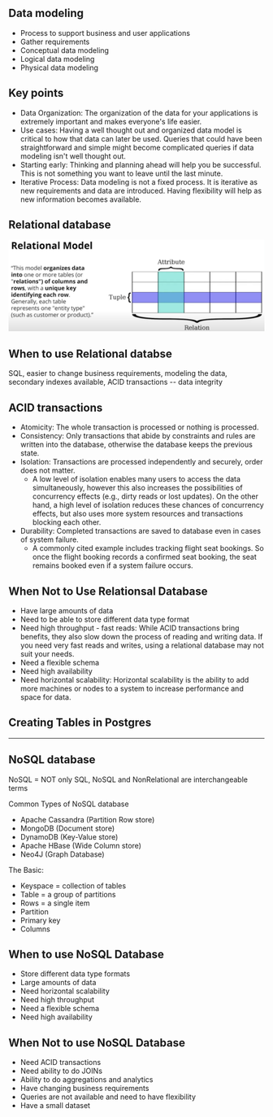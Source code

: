 ## Data modeling
- Process to support business and user applications
- Gather requirements
- Conceptual data modeling
- Logical data modeling
- Physical data modeling

## Key points 
- Data Organization: The organization of the data for your applications is extremely important and makes everyone's life easier.
- Use cases: Having a well thought out and organized data model is critical to how that data can later be used. Queries that could have been straightforward and simple might become complicated queries if data modeling isn't well thought out.
- Starting early: Thinking and planning ahead will help you be successful. This is not something you want to leave until the last minute.
- Iterative Process: Data modeling is not a fixed process. It is iterative as new requirements and data are introduced. Having flexibility will help as new information becomes available.

## Relational database
![image](/imgs/relational_database.png)

## When to use Relational databse
SQL, easier to change business requirements, modeling the data, secondary indexes available, ACID transactions -- data integrity

## ACID transactions
- Atomicity: The whole transaction is processed or nothing is processed. 
- Consistency: Only transactions that abide by constraints and rules are written into the database, otherwise the database keeps the previous state. 
- Isolation: Transactions are processed independently and securely, order does not matter.
  - A low level of isolation enables many users to access the data simultaneously, however this also increases the possibilities of concurrency effects (e.g., dirty reads or lost updates). On the other hand, a high level of isolation reduces these chances of concurrency effects, but also uses more system resources and transactions blocking each other. 
- Durability: Completed transactions are saved to database even in cases of system failure. 
  - A commonly cited example includes tracking flight seat bookings. So once the flight booking records a confirmed seat booking, the seat remains booked even if a system failure occurs. 

## When Not to Use Relationsal Database
- Have large amounts of data
- Need to be able to store different data type format
- Need high throughput - fast reads: While ACID transactions bring benefits, they also slow down the process of reading and writing data. If you need very fast reads and writes, using a relational database may not suit your needs.
- Need a flexible schema
- Need high availability
- Need horizontal scalability: Horizontal scalability is the ability to add more machines or nodes to a system to increase performance and space for data.

## Creating Tables in Postgres

------------
## NoSQL database
NoSQL = NOT only SQL, NoSQL and NonRelational are interchangeable terms

Common Types of NoSQL database
- Apache Cassandra (Partition Row store)
- MongoDB (Document store)
- DynamoDB (Key-Value store)
- Apache HBase (Wide Column store)
- Neo4J (Graph Database)

The Basic:
- Keyspace = collection of tables
- Table = a group of partitions
- Rows = a single item
- Partition
- Primary key
- Columns

## When to use NoSQL Database
- Store different data type formats
- Large amounts of data
- Need horizontal scalability
- Need high throughput
- Need a flexible schema
- Need high availability

## When Not to use NoSQL Database
- Need ACID transactions
- Need ability to do JOINs
- Ability to do aggregations and analytics
- Have changing business requirements
- Queries are not available and need to have flexibility
- Have a small dataset
